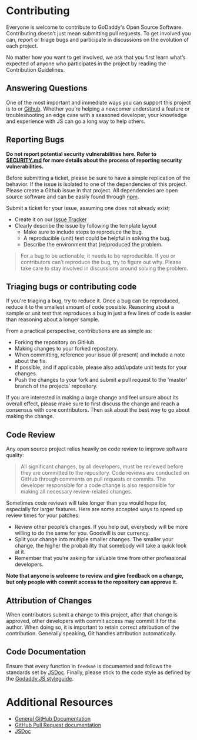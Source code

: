 # Contributing

Everyone is welcome to contribute to GoDaddy's Open Source Software. Contributing doesn’t just mean
submitting pull requests. To get involved you can, report or triage bugs and participate in
discussions on the evolution of each project.

No matter how you want to get involved, we ask that you first learn what’s expected of anyone who
participates in the project by reading the Contribution Guidelines. 

## Answering Questions

One of the most important and immediate ways you can support this project is to  or
[Github][issues]. Whether you’re helping a newcomer understand a feature or troubleshooting an edge case with a
seasoned developer, your knowledge and experience with JS can go a long way to help others.

## Reporting Bugs

**Do not report potential security vulnerabilities here. Refer to [SECURITY.md](./SECURITY.md) for more
details about the process of reporting security vulnerabilities.**

Before submitting a ticket, please be sure to have a simple replication of the behavior.
If the issue is isolated to one of the dependencies of this project. Please create a Github issue in that project.
All dependencies are open source software and can be easily found through [npm].

Submit a ticket for your issue, assuming one does not already exist:
  - Create it on our [Issue Tracker][issues]
  - Clearly describe the issue by following the template layout
    - Make sure to include steps to reproduce the bug.
    - A reproducible (unit) test could be helpful in solving the bug.
    - Describe the environment that (re)produced the problem.

> For a bug to be actionable, it needs to be reproducible. If you or contributors can’t reproduce the bug,
> try to figure out why. Please take care to stay involved in discussions around solving the problem.

## Triaging bugs or contributing code

If you're triaging a bug, try to reduce it. Once a bug can be reproduced, reduce it to the smallest amount of
code possible. Reasoning about a sample or unit test that reproduces a bug in just a few lines of code is
easier than reasoning about a longer sample.

From a practical perspective, contributions are as simple as:
- Forking the repository on GitHub.
- Making changes to your forked repository.
- When committing, reference your issue (if present) and include a note about the fix.
- If possible, and if applicable, please also add/update unit tests for your changes.
- Push the changes to your fork and submit a pull request to the 'master' branch of the projects' repository.

If you are interested in making a large change and feel unsure about its overall effect,
please make sure to first discuss the change and reach a consensus with core contributors.
Then ask about the best way to go about making the change.

## Code Review

Any open source project relies heavily on code review to improve software quality:

> All significant changes, by all developers, must be reviewed before they are committed to the repository.
> Code reviews are conducted on GitHub through comments on pull requests or commits.
> The developer responsible for a code change is also responsible for making all necessary review-related changes.

Sometimes code reviews will take longer than you would hope for, especially for larger features.
Here are some accepted ways to speed up review times for your patches:

- Review other people’s changes. If you help out, everybody will be more willing to do the same for you.
  Goodwill is our currency.
- Split your change into multiple smaller changes. The smaller your change, the higher the probability that
  somebody will take a quick look at it.
-  Remember that you’re asking for valuable time from other professional developers.

**Note that anyone is welcome to review and give feedback on a change, but only people with commit access
to the repository can approve it.**

## Attribution of Changes

When contributors submit a change to this project, after that change is approved,
other developers with commit access may commit it for the author. When doing so,
it is important to retain correct attribution of the contribution. Generally speaking,
Git handles attribution automatically.

## Code Documentation

Ensure that every function in `feedsme` is documented and follows the standards set by [JSDoc]. Finally,
please stick to the code style as defined by the [Godaddy JS styleguide][style].

# Additional Resources

- [General GitHub Documentation](https://help.github.com/)
- [GitHub Pull Request documentation](https://help.github.com/send-pull-requests/)
- [JSDoc]

[issues]: https://github.com/godaddy/feedsme/issues
[JSDoc]: http://usejsdoc.org/
[npm]: http://npmjs.org/
[style]: https://github.com/godaddy/javascript/#godaddy-style
